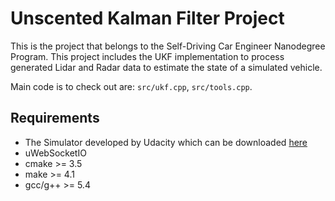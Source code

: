 # Unscented Kalman Filter Project
This is the project that belongs to the Self-Driving Car Engineer Nanodegree Program. This project includes the UKF implementation to process generated Lidar and Radar data to estimate the state of a simulated vehicle.

Main code is to check out are: `src/ukf.cpp`, `src/tools.cpp`.

## Requirements
- The Simulator developed by Udacity which can be downloaded [here](https://github.com/udacity/self-driving-car-sim/releases)
- uWebSocketIO 
- cmake >= 3.5
- make >= 4.1
- gcc/g++ >= 5.4

